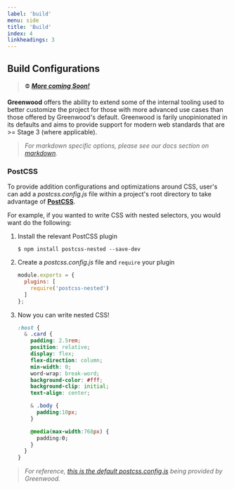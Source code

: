```yaml
---
label: 'build'
menu: side
title: 'Build'
index: 4
linkheadings: 3
---
```


## Build Configurations
> ⛔ [_**More coming Soon!**_](https://github.com/ProjectEvergreen/greenwood/issues/426)

**Greenwood** offers the ability to extend some of the internal tooling used to better customize the project for those with more advanced use cases than those offered by Greenwood's default.  Greenwood is farily unopinionated in its defaults and aims to provide support for modern web standards that are >= Stage 3 (where applicable).

> _For markdown specific options, please see our docs section on [markdown](/docs/markdown/)._

### PostCSS

To provide addition configurations and optimizations around CSS, user's can add a _postcss.config.js_ file within a project's root directory to take advantage of [**PostCSS**](https://postcss.org/).

For example, if you wanted to write CSS with nested selectors, you would want do the following:

1. Install the relevant PostCSS plugin
    ```shell
    $ npm install postcss-nested --save-dev
    ```
1. Create a _postcss.config.js_ file and `require` your plugin
    ```js
    module.exports = {
      plugins: [
        require('postcss-nested')
      ]
    };
    ```
1. Now you can write nested CSS!
    ```css
    :host {
      & .card {
        padding: 2.5rem;
        position: relative;
        display: flex;
        flex-direction: column;
        min-width: 0;
        word-wrap: break-word;
        background-color: #fff;
        background-clip: initial;
        text-align: center;

        & .body {
          padding:10px;
        }

        @media(max-width:768px) {
          padding:0;
        }
      }
    }
    ```

> _For reference, [this is the default _postcss.config.js_](https://github.com/ProjectEvergreen/greenwood/blob/master/packages/cli/src/config/postcss.config.js) being provided by Greenwood._

<!--
> Note: [.browserslistrc](#browserslist) is used by postcss and is also needed to be overwritten. You can override that in that same directory or you may also configure postcss-preset-env to use default `.browserslistrc` path via environement variable to: `./node_modules/@greenwood/cli/src/config/.browserslistrc`.  See [postcss-preset-env docs](https://www.npmjs.com/package/postcss-preset-env#browsers) for further information. [Ejecting configuration](#eject-configuration) is one way in which you can easily override both with no extra configuraiton.
-->

<!-- 
A number of [core build configuration files](https://github.com/ProjectEvergreen/greenwood/tree/master/packages/cli/src/config) can be overridden by creating each file within the root path of your project. You can also automate this task in a single command [see eject configurations](#eject-configurations).

### Babel

To override the default **babel.config.js** with your own configuration, create a new babel.config.js file within your project root directory.

> Note: If you use your own **babel.config.js** you need to include your own [.browserslist](#browserslist) file within the project's root directory

By default, [this is the babel.config.js](https://github.com/ProjectEvergreen/greenwood/blob/master/packages/cli/src/config/babel.config.js) being used.

> Note: [.browserslistrc](#browserslist) is used by babel and it also needs to be overwritten if you override your **babel.config.js**. You can override it in that same directory or you may also configure babel.config.js to use default `.browserslistrc` path via [configPath option](https://babeljs.io/docs/en/babel-preset-env#configpath) to path: `./node_modules/@greenwood/cli/src/config/.browserslistrc`.  [Ejecting configuration](#eject-configuration) is one way in which you can easily override both with no extra configuration.

### Browserslist

By default, the **.browserslistrc** file is found in the same directory as the `babel.config.js` and `postcss.config.js`.  If you want to override either file, include a **.browserslistrc** file within your project's root directory. You are also required to include your own `babel.config.js` and `postcss.config.js` file if you're providing a custom **.browserslistrc** within your project's root directory. You can specify an alternative path to the browserslist using the `configPath` setting of your `babel-preset-env` options within your `babel.config.js` file.

By default, [here is the .browserslistrc](https://github.com/ProjectEvergreen/greenwood/blob/master/packages/cli/src/config/.browserslistrc) being used.

### PostCSS

To override the default **postcss.config.js** with your own configuration, create a new postcss.config.js file within your project's root directory.

By default, [this is the postcss.config.js](https://github.com/ProjectEvergreen/greenwood/blob/master/packages/cli/src/config/postcss.config.js) being used.

> Note: [.browserslistrc](#browserslist) is used by postcss and is also needed to be overwritten. You can override that in that same directory or you may also configure postcss-preset-env to use default `.browserslistrc` path via environement variable to: `./node_modules/@greenwood/cli/src/config/.browserslistrc`.  See [postcss-preset-env docs](https://www.npmjs.com/package/postcss-preset-env#browsers) for further information. [Ejecting configuration](#eject-configuration) is one way in which you can easily override both with no extra configuraiton.

### Eject Configurations

From greenwood CLI you can eject [core configuration files(webpack, postcss, babel, browserslistrc)](https://github.com/ProjectEvergreen/greenwood/tree/master/packages/cli/src/config) into your project's working directory which will make it easier to add your own customizations.  To do so, add the following to your package.json `scripts` object:

**package.json**

```js
{
  "scripts": {
    "eject":  "greenwood eject --all",
  }
}

```

> Note: The `--all` option is to eject all config files. If you only want to eject webpack config files, remove the `--all`

You can then run:

```bash
$ npm run eject
```

To run the eject task which copies all the configuration files into your project's working directory.
-->